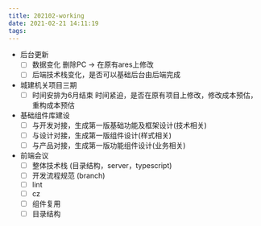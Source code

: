 ```yaml
---
title: 202102-working
date: 2021-02-21 14:11:19
tags:
---
```



* 后台更新
  * [ ] 数据变化 删除PC -> 在原有ares上修改
  * [ ] 后端技术栈变化，是否可以基础后台由后端完成

* 城建机关项目三期
  * [ ] 时间安排为6月结束 时间紧迫，是否在原有项目上修改，修改成本预估，重构成本预估 

* 基础组件库建设
  * [ ] 与开发对接，生成第一版基础功能及框架设计(技术相关)
  * [ ] 与设计对接，生成第一版组件设计(样式相关)
  * [ ] 与产品对接，生成第一版功能组件设计(业务相关)

* 前端会议
  * [ ] 整体技术栈 (目录结构，server，typescript)
  * [ ] 开发流程规范 (branch)
  * [ ] lint
  * [ ] cz
  * [ ] 组件复用
  * [ ] 目录结构
